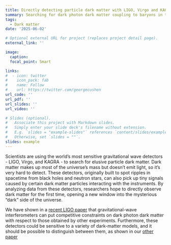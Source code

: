 ```yaml
---
title: Directly detecting particle dark matter with LIGO, Virgo and KAGRA
summary: Searching for dark photon dark matter coupling to baryons in the LIGO mirrors
tags:
  - Dark matter
date: '2025-06-02'

# Optional external URL for project (replaces project detail page).
external_link: ''

image:
  caption: 
  focal_point: Smart

links:
#  - icon: twitter
#    icon_pack: fab
#    name: Follow
#    url: https://twitter.com/georgecushen
url_code: ''
url_pdf: ''
url_slides: ''
url_video: ''

# Slides (optional).
#   Associate this project with Markdown slides.
#   Simply enter your slide deck's filename without extension.
#   E.g. `slides = "example-slides"` references `content/slides/example-slides.md`.
#   Otherwise, set `slides = ""`.
slides: example
---
```


Scientists are using the world’s most sensitive gravitational wave detectors - LIGO, Virgo, and KAGRA - to search for elusive particle dark matter. Dark matter makes up most of the universe’s mass but doesn’t emit light, so it’s very hard to detect. These detectors, originally built to spot ripples in spacetime from black holes and neutron stars, can also pick up tiny signals caused by certain dark matter particles interacting with the instruments. By analyzing data from these detectors, researchers hope to directly observe dark matter for the first time, opening a new window into the mysterious “dark” side of the universe.

 We have shown in a [recent LIGO  paper](https://arxiv.org/abs/2105.13085) that gravitational-wave interferometers can put competitive constraints on dark photon dark matter with respect to those obtained by other experiments. Furthermore, these detectors could be sensitive to a variety of dark-matter models, and it should be possible to distinguish between them, as shown in our [other paper](https://arxiv.org/abs/2204.03814) 
